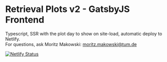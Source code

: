 # Retrieval Plots v2 - GatsbyJS Frontend

Typescript, SSR with the plot day to show on site-load, automatic deploy to Netlify.
<br/>
For questions, ask Moritz Makowski: [moritz.makowski@tum.de](mailto:moritz.makowski@tum.de)

[![Netlify Status](https://api.netlify.com/api/v1/badges/8699ddf2-0c1c-4e1f-b8a7-93ede85bcd8c/deploy-status)](https://app.netlify.com/sites/modest-sinoussi-44e99d/deploys)
